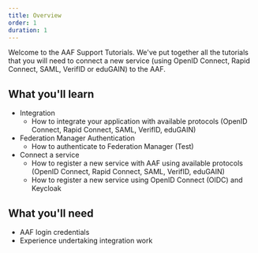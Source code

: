```yaml
---
title: Overview
order: 1
duration: 1
---
```


Welcome to the AAF Support Tutorials. We've put together all the tutorials that you will need to connect a new service (using OpenID Connect, Rapid Connect, SAML, VerifID or eduGAIN) to the AAF.

## What you'll learn
- Integration
    - How to integrate your application with available protocols (OpenID Connect, Rapid Connect, SAML, VerifID, eduGAIN)
- Federation Manager Authentication
    - How to authenticate to Federation Manager (Test)
- Connect a service
    - How to register a new service with AAF using available protocols (OpenID Connect, Rapid Connect, SAML, VerifID, eduGAIN)
    - How to register a new service using OpenID Connect (OIDC) and Keycloak

## What you'll need
- AAF login credentials
- Experience undertaking integration work